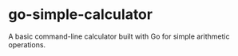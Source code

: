 # go-simple-calculator
A basic command-line calculator built with Go for simple arithmetic operations.
